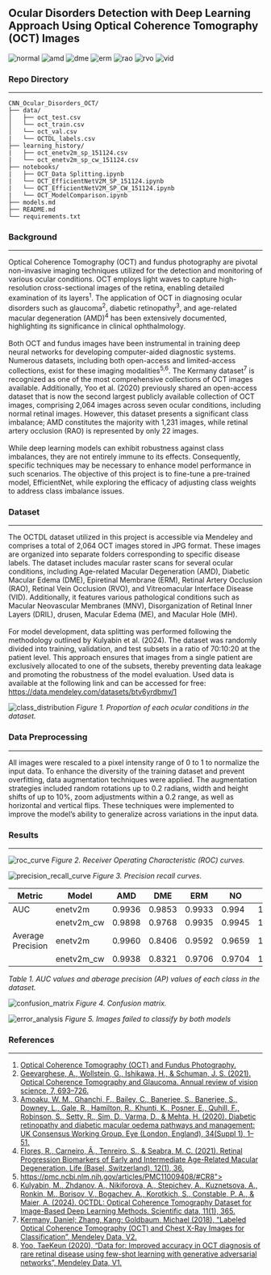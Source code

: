 ## Ocular Disorders Detection with Deep Learning Approach Using Optical Coherence Tomography (OCT) Images

![normal](assets/images/OCT_NO.png)
![amd](assets/images/OCT_AMD.png)
![dme](assets/images/OCT_DME.png)
![erm](assets/images/OCT_ERM.png)
![rao](assets/images/OCT_RAO.png)
![rvo](assets/images/OCT_RVO.png)
![vid](assets/images/OCT_VID.png)

### Repo Directory
---

```
CNN_Ocular_Disorders_OCT/
├── data/
│   ├── oct_test.csv
│   └── oct_train.csv
│   └── oct_val.csv
|   └── OCTDL_labels.csv
├── learning_history/
|   ├── oct_enetv2m_sp_151124.csv
|   └── oct_enetv2m_sp_cw_151124.csv
├── notebooks/
|   ├── OCT_Data Splitting.ipynb
|   └── OCT_EfficientNetV2M_SP_151124.ipynb
|   └── OCT_EfficientNetV2M_SP_CW_151124.ipynb
|   └── OCT_ModelComparison.ipynb
├── models.md
├── README.md
└── requirements.txt
```

### Background
---

<p>
Optical Coherence Tomography (OCT) and fundus photography are pivotal non-invasive imaging techniques utilized for the detection and monitoring of various ocular conditions. OCT employs light waves to capture high-resolution cross-sectional images of the retina, enabling detailed examination of its layers<sup>1</sup>. The application of OCT in diagnosing ocular disorders such as glaucoma<sup>2</sup>, diabetic retinopathy<sup>3</sup>, and age-related macular degeneration (AMD)<sup>4</sup> has been extensively documented, highlighting its significance in clinical ophthalmology.
<br>
<br>
Both OCT and fundus images have been instrumental in training deep neural networks for developing computer-aided diagnostic systems. Numerous datasets, including both open-access and limited-access collections, exist for these imaging modalities<sup>5,6</sup>. The Kermany dataset<sup>7</sup> is recognized as one of the most comprehensive collections of OCT images available. Additionally, Yoo et al. (2020) previously shared an open-access dataset that is now the second largest publicly available collection of OCT images, comprising 2,064 images across seven ocular conditions, including normal retinal images. However, this dataset presents a significant class imbalance; AMD constitutes the majority with 1,231 images, while retinal artery occlusion (RAO) is represented by only 22 images.
<br>
<br>
While deep learning models can exhibit robustness against class imbalances, they are not entirely immune to its effects. Consequently, specific techniques may be necessary to enhance model performance in such scenarios. The objective of this project is to fine-tune a pre-trained model, EfficientNet, while exploring the efficacy of adjusting class weights to address class imbalance issues.
</p>


### Dataset
--- 

<p>
The OCTDL dataset utilized in this project is accessible via Mendeley and comprises a total of 2,064 OCT images stored in JPG format. These images are organized into separate folders corresponding to specific disease labels. The dataset includes macular raster scans for several ocular conditions, including Age-related Macular Degeneration (AMD), Diabetic Macular Edema (DME), Epiretinal Membrane (ERM), Retinal Artery Occlusion (RAO), Retinal Vein Occlusion (RVO), and Vitreomacular Interface Disease (VID). Additionally, it features various pathological conditions such as Macular Neovascular Membranes (MNV), Disorganization of Retinal Inner Layers (DRIL), drusen, Macular Edema (ME), and Macular Hole (MH).
<br>
<br>
For model development, data splitting was performed following the methodology outlined by Kulyabin et al. (2024). The dataset was randomly divided into training, validation, and test subsets in a ratio of 70:10:20 at the patient level. This approach ensures that images from a single patient are exclusively allocated to one of the subsets, thereby preventing data leakage and promoting the robustness of the model evaluation. Used data is available at the following link and can be accessed for free: <a href="https://data.mendeley.com/datasets/btv6yrdbmv/1">https://data.mendeley.com/datasets/btv6yrdbmv/1</a>

![class_distribution](assets/images/OCT_class_dist.png)
<i>Figure 1. Proportion of each ocular conditions in the dataset.</i>

</p>

### Data Preprocessing
---

<p>
All images were rescaled to a pixel intensity range of 0 to 1 to normalize the input data. To enhance the diversity of the training dataset and prevent overfitting, data augmentation techniques were applied. The augmentation strategies included random rotations up to 0.2 radians, width and height shifts of up to 10%, zoom adjustments within a 0.2 range, as well as horizontal and vertical flips. These techniques were implemented to improve the model’s ability to generalize across variations in the input data.
</p>


### Results
---

![roc_curve](assets/images/roc_curve.png)
<i>Figure 2. Receiver Operating Characteristic (ROC) curves.</i>

![precision_recall_curve](assets/images/precision_recall_curve.png)
<i>Figure 3. Precision recall curves.</i>

| Metric            | Model       | AMD   | DME   | ERM   | NO    | RAO    | RVO   | VID   |
|-------------------|-------------|-------|-------|-------|-------|--------|-------|-------|
| AUC               | enetv2m     | 0.9936| 0.9853| 0.9933| 0.994 | 1.0000 | 0.9711| 1.0000|
|                   | enetv2m_cw  | 0.9898| 0.9768| 0.9935| 0.9945| 1.0000 | 0.9561| 0.9997|
| Average Precision | enetv2m     | 0.9960| 0.8406| 0.9592| 0.9659| 1.0000 | 0.7337| 1.0000|
|                   | enetv2m_cw  | 0.9938| 0.8321| 0.9706| 0.9704| 1.0000 | 0.6928| 0.9931|

<i>Table 1. AUC values and aberage precision (AP) values of each class in the dataset.</i>

![confusion_matrix](assets/images/confusion_matrix.png)
<i>Figure 4. Confusion matrix.</i>

![error_analysis](assets/images/error_analysis.png)
<i>Figure 5. Images failed to classify by both models</i>


### References
---

1. [Optical Coherence Tomography (OCT) and Fundus Photography.](https://www.oscarwylee.com.au/glasses/eye/oct-fundus-test?srsltid=AfmBOoqtsC5Dn1sNvNc88jzjnj21SL3oKIPKYHzEMbCqiddTlfRNFmLx)
2. [Geevarghese, A., Wollstein, G., Ishikawa, H., & Schuman, J. S. (2021). Optical Coherence Tomography and Glaucoma. Annual review of vision science, 7, 693–726.](https://pubmed.ncbi.nlm.nih.gov/34242054/)
3. [Amoaku, W. M., Ghanchi, F., Bailey, C., Banerjee, S., Banerjee, S., Downey, L., Gale, R., Hamilton, R., Khunti, K., Posner, E., Quhill, F., Robinson, S., Setty, R., Sim, D., Varma, D., & Mehta, H. (2020). Diabetic retinopathy and diabetic macular oedema pathways and management: UK Consensus Working Group. Eye (London, England), 34(Suppl 1), 1–51.](https://pubmed.ncbi.nlm.nih.gov/32504038/)
4. [Flores, R., Carneiro, Â., Tenreiro, S., & Seabra, M. C. (2021). Retinal Progression Biomarkers of Early and Intermediate Age-Related Macular Degeneration. Life (Basel, Switzerland), 12(1), 36.](https://pubmed.ncbi.nlm.nih.gov/35054429/)
5. https://pmc.ncbi.nlm.nih.gov/articles/PMC11009408/#CR8"></a>
7. [Kulyabin, M., Zhdanov, A., Nikiforova, A., Stepichev, A., Kuznetsova, A., Ronkin, M., Borisov, V., Bogachev, A., Korotkich, S., Constable, P. A., & Maier, A. (2024). OCTDL: Optical Coherence Tomography Dataset for Image-Based Deep Learning Methods. Scientific data, 11(1), 365.](https://pubmed.ncbi.nlm.nih.gov/37240693/)
8. [Kermany, Daniel; Zhang, Kang; Goldbaum, Michael (2018), “Labeled Optical Coherence Tomography (OCT) and Chest X-Ray Images for Classification”, Mendeley Data, V2.](https://data.mendeley.com/datasets/rscbjbr9sj/2)
9. [Yoo, TaeKeun (2020), “Data for: Improved accuracy in OCT diagnosis of rare retinal disease using few-shot learning with generative adversarial networks”, Mendeley Data, V1.](https://data.mendeley.com/datasets/rscbjbr9sj/2)
